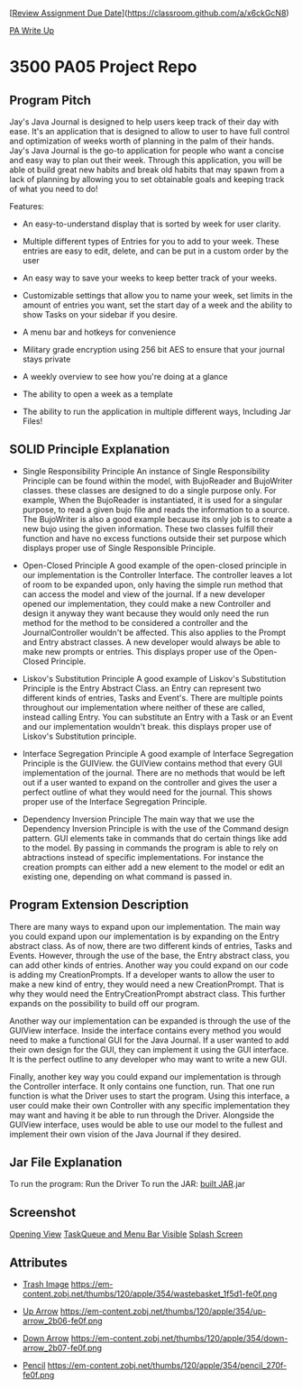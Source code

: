 [[Review Assignment Due Date](https://classroom.github.com/assets/deadline-readme-button-24ddc0f5d75046c5622901739e7c5dd533143b0c8e959d652212380cedb1ea36.svg)](https://classroom.github.com/a/x6ckGcN8)

[PA Write Up](https://markefontenot.notion.site/PA-05-8263d28a81a7473d8372c6579abd6481)
# 3500 PA05 Project Repo
## Program Pitch
Jay's Java Journal is designed to help users keep track of their day with ease. It's an application that is designed
to allow to user to have full control and optimization of weeks worth of planning in the palm of their hands. Jay's
Java Journal is the go-to application for people who want a concise and easy way to plan out their week. Through this
application, you will be able ot build great new habits and break old habits that may spawn from a lack of planning by
allowing you to set obtainable goals and keeping track of what you need to do!

Features:
- An easy-to-understand display that is sorted by week for user clarity. 

- Multiple different types of Entries for you to add to your week. These entries are easy to edit, delete, and can be
put in a custom order by the user

- An easy way to save your weeks to keep better track of your weeks.

- Customizable settings that allow you to name your week, set limits in the amount of entries you want, set the start 
day of a week and the ability to show Tasks on your sidebar if you desire.

- A menu bar and hotkeys for convenience

- Military grade encryption using 256 bit AES to ensure that your journal stays private

- A weekly overview to see how you're doing at a glance

- The ability to open a week as a template

- The ability to run the application in multiple different ways, Including Jar Files!

## SOLID Principle Explanation
- Single Responsibility Principle
An instance of Single Responsibility Principle can be found within the model, with BujoReader and BujoWriter classes. these
classes are designed to do a single purpose only. For example, When the BujoReader is instantiated, it is used for a 
singular purpose, to read a given bujo file and reads the information to a source. The BujoWriter is also a good example 
because its only job is to create a new bujo using the given information. These two classes fulfill their function and 
have no excess functions outside their set purpose which displays proper use of Single Responsible Principle.

- Open-Closed Principle
A good example of the open-closed principle in our implementation is the Controller Interface. The controller leaves a 
lot of room to be expanded upon, only having the simple run method that can access the model and view of the journal. 
If a new developer opened our implementation, they could make a new Controller and design it anyway they want because
they would only need the run method for the method to be considered a controller and the JournalController wouldn't be
affected. This also applies to the Prompt and Entry abstract classes. A new developer would always be able to make new
prompts or entries. This displays proper use of the Open-Closed Principle.

- Liskov's Substitution Principle
A good example of Liskov's Substitution Principle is the Entry Abstract Class. an Entry can represent two different
kinds of entries, Tasks and Event's. There are multiple points throughout our implementation where neither of these are
called, instead calling Entry. You can substitute an Entry with a Task or an Event and our implementation wouldn't break.
this displays proper use of Liskov's Substitution principle.

- Interface Segregation Principle
A good example of Interface Segregation Principle is the GUIView. the GUIView contains method that every GUI 
implementation of the journal. There are no methods that would be left out if a user wanted to expand on the controller
and gives the user a perfect outline of what they would need for the journal. This shows proper use of the Interface 
Segregation Principle.

- Dependency Inversion Principle
The main way that we use the Dependency Inversion Principle is with the use of the Command design pattern. GUI elements
take in commands that do certain things like add to the model. By passing in commands the program is able to rely on abtractions
instead of specific implementations. For instance the creation prompts can either add a new element to the model or edit an existing one,
depending on what command is passed in. 

## Program Extension Description
There are many ways to expand upon our implementation. The main way you could expand upon our implementation is by
expanding on the Entry abstract class. As of now, there are two different kinds of entries, Tasks and Events. 
However, through the use of the base, the Entry abstract class, you can add other kinds of entries. Another way
you could expand on our code is adding my CreationPrompts. If a developer wants to allow the user to make a new kind
of entry, they would need a new CreationPrompt. That is why they would need the EntryCreationPrompt abstract class.
This further expands on the possibility to build off our program.

Another way our implementation can be expanded is through the use of the GUIView interface. Inside the interface 
contains every method you would need to make a functional GUI for the Java Journal. If a user wanted to add their
own design for the GUI, they can implement it using the GUI interface. It is the perfect outline to any developer
who may want to write a new GUI.

Finally, another key way you could expand our implementation is through the Controller interface. It only contains
one function, run. That one run function is what the Driver uses to start the program. Using this interface, a user
could make their own Controller with any specific implementation they may want and having it be able to run through
the Driver. Alongside the GUIView interface, uses would be able to use our model to the fullest and implement their
own vision of the Java Journal if they desired.

## Jar File Explanation
To run the program: Run the Driver
To run the JAR: [built JAR](build/fatJar/$pa05-jay-s-java-journal).jar

## Screenshot
[Opening View](opening_view.png)
[TaskQueue and Menu Bar Visible](Feature_Showcase.png)
[Splash Screen](Splash_Screen.png)

## Attributes
- [Trash Image](src/main/resources/trash.png)
https://em-content.zobj.net/thumbs/120/apple/354/wastebasket_1f5d1-fe0f.png

- [Up Arrow](src/main/resources/up.png)
https://em-content.zobj.net/thumbs/120/apple/354/up-arrow_2b06-fe0f.png

- [Down Arrow](src/main/resources/down.png)
https://em-content.zobj.net/thumbs/120/apple/354/down-arrow_2b07-fe0f.png

- [Pencil](src/main/resources/pencil.png)
https://em-content.zobj.net/thumbs/120/apple/354/pencil_270f-fe0f.png